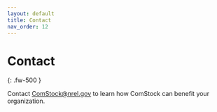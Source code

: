 ```yaml
---
layout: default
title: Contact
nav_order: 12
---
```


# Contact
{: .fw-500 }

Contact [ComStock@nrel.gov](mailto:ComStock@nrel.gov) to learn how ComStock can benefit your organization.